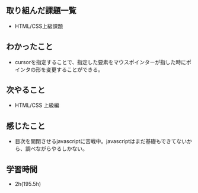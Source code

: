 ## 取り組んだ課題一覧
- HTML/CSS上級課題
## わかったこと
- cursorを指定することで、指定した要素をマウスポインターが指した時にポインタの形を変更することができる。
## 次やること
- HTML/CSS 上級編
## 感じたこと
- 目次を開閉させるjavascriptに苦戦中。javascriptはまだ基礎もできてないから、調べながらやるしかない。
## 学習時間
- 2h(195.5h)
